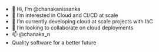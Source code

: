 - 👋 Hi, I’m @chanakanissanka
- 👀 I’m interested in Cloud and CI/CD at scale
- 🌱 I’m currently developing cloud at scale projects with IaC
- 💞️ I’m looking to collaborate on cloud deployments
- 📫 @chanaka_n
- Quality software for a better future

<!---
chanakanissanka/chanakanissanka is a ✨ special ✨ repository because its `README.md` (this file) appears on your GitHub profile.
You can click the Preview link to take a look at your changes.
--->
